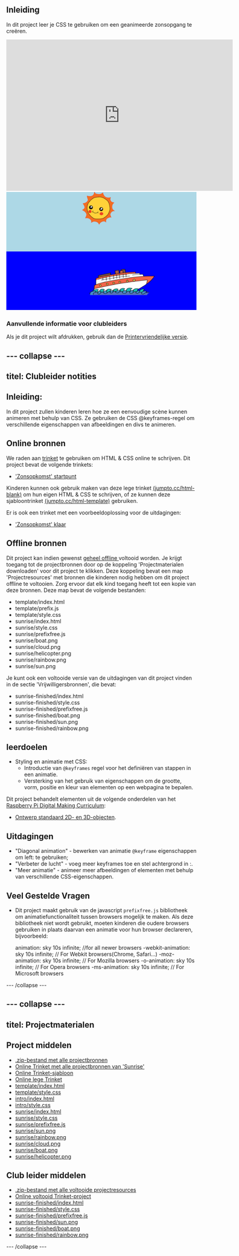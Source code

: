 ## Inleiding

In dit project leer je CSS te gebruiken om een ​​geanimeerde zonsopgang te creëren.

<div class="trinket">
  <iframe src="https://trinket.io/embed/html/abcc0284a3?outputOnly=true&start=result" width="600" height="400" frameborder="0" marginwidth="0" marginheight="0" allowfullscreen>
  </iframe>
  <img src="images/sunrise-final.png">
</div>

### Aanvullende informatie voor clubleiders

Als je dit project wilt afdrukken, gebruik dan de [Printervriendelijke versie](https://projects.raspberrypi.org/en/projects/sunrise/print).

## \--- collapse \---

## titel: Clubleider notities

## Inleiding:

In dit project zullen kinderen leren hoe ze een eenvoudige scène kunnen animeren met behulp van CSS. Ze gebruiken de CSS @keyframes-regel om verschillende eigenschappen van afbeeldingen en divs te animeren.

## Online bronnen

We raden aan [trinket](https://trinket.io/) te gebruiken om HTML & CSS online te schrijven. Dit project bevat de volgende trinkets:

+ ['Zonsopkomst' startpunt](https://trinket.io/html/web-sunrise)

Kinderen kunnen ook gebruik maken van deze lege trinket [(jumpto.cc/html-blank)](http://jumpto.cc/html-blank) om hun eigen HTML & CSS te schrijven, of ze kunnen deze sjabloontrinket [(jumpto.cc/html-template)](http://jumpto.cc/html-template) gebruiken.

Er is ook een trinket met een voorbeeldoplossing voor de uitdagingen:

+ ['Zonsopkomst' klaar](https://trinket.io/html/abcc0284a3)

## Offline bronnen

Dit project kan indien gewenst [geheel offline ](../offline.html) voltooid worden. Je krijgt toegang tot de projectbronnen door op de koppeling 'Projectmaterialen downloaden' voor dit project te klikken. Deze koppeling bevat een map 'Projectresources' met bronnen die kinderen nodig hebben om dit project offline te voltooien. Zorg ervoor dat elk kind toegang heeft tot een kopie van deze bronnen. Deze map bevat de volgende bestanden:

+ template/index.html
+ template/prefix.js
+ template/style.css
+ sunrise/index.html
+ sunrise/style.css
+ sunrise/prefixfree.js
+ sunrise/boat.png
+ sunrise/cloud.png
+ sunrise/helicopter.png
+ sunrise/rainbow.png
+ sunrise/sun.png

Je kunt ook een voltooide versie van de uitdagingen van dit project vinden in de sectie 'Vrijwilligersbronnen', die bevat:

+ sunrise-finished/index.html
+ sunrise-finished/style.css
+ sunrise-finished/prefixfree.js
+ sunrise-finished/boat.png
+ sunrise-finished/sun.png
+ sunrise-finished/rainbow.png

## leerdoelen

+ Styling en animatie met CSS: 
    + Introductie van `@keyframes` regel voor het definiëren van stappen in een animatie.
    + Versterking van het gebruik van eigenschappen om de grootte, vorm, positie en kleur van elementen op een webpagina te bepalen.

Dit project behandelt elementen uit de volgende onderdelen van het [Raspberry Pi Digital Making Curriculum](http://rpf.io/curriculum):

+ [Ontwerp standaard 2D- en 3D-objecten](https://www.raspberrypi.org/curriculum/design/creator).

## Uitdagingen

+ "Diagonal animation" - bewerken van animatie `@keyframe` eigenschappen om left: te gebruiken;
+ "Verbeter de lucht" - voeg meer keyframes toe en stel achtergrond in :.
+ "Meer animatie" - animeer meer afbeeldingen of elementen met behulp van verschillende CSS-eigenschappen. 

## Veel Gestelde Vragen

+ Dit project maakt gebruik van de javascript `prefixfree.js` bibliotheek om animatiefunctionaliteit tussen browsers mogelijk te maken. Als deze bibliotheek niet wordt gebruikt, moeten kinderen die oudere browsers gebruiken in plaats daarvan een animatie voor hun browser declareren, bijvoorbeeld:

    animation: sky 10s infinite;            //for all newer browsers
    -webkit-animation: sky 10s infinite;    // For Webkit browsers(Chrome, Safari...)
    -moz-animation: sky 10s infinite;       // For Mozilla browsers
    -o-animation: sky 10s infinite;         // For Opera browsers
    -ms-animation: sky 10s infinite;        // For Microsoft browsers 
    

\--- /collapse \---

## \--- collapse \---

## titel: Projectmaterialen

## Project middelen

+ [.zip-bestand met alle projectbronnen](resources/sunrise-project-resources.zip)
+ [Online Trinket met alle projectbronnen van 'Sunrise'](http://jumpto.cc/web-sunrise)
+ [Online Trinket-sjabloon](http://jumpto.cc/trinket-template)
+ [Online lege Trinket](http://jumpto.cc/trinket-blank)
+ [template/index.html](resources/template-index.html)
+ [template/style.css](resources/template-style.css)
+ [intro/index.html](resources/intro-index.html)
+ [intro/style.css](resources/intro-style.css)
+ [sunrise/index.html](resources/sunrise-index.html)
+ [sunrise/style.css](resources/sunrise-style.css)
+ [sunrise/prefixfree.js](resources/sunrise-prefixfree.js)
+ [sunrise/sun.png](resources/sunrise-sun.png)
+ [sunrise/rainbow.png](resources/sunrise-rainbow.png)
+ [sunrise/cloud.png](resources/sunrise-cloud.png)
+ [sunrise/boat.png](resources/sunrise-boat.png)
+ [sunrise/helicopter.png](resources/sunrise-helicopter.png)

## Club leider middelen

+ [.zip-bestand met alle voltooide projectresources](resources/sunrise-volunteer-resources.zip)
+ [Online voltooid Trinket-project](https://trinket.io/html/abcc0284a3)
+ [sunrise-finished/index.html](resources/sunrise-finished-index.html)
+ [sunrise-finished/style.css](resources/sunrise-finished-style.css)
+ [sunrise-finished/prefixfree.js](resources/sunrise-finished-prefixfree.js)
+ [sunrise-finished/sun.png](resources/sunrise-finished-sun.png)
+ [sunrise-finished/boat.png](resources/sunrise-finished-boat.png)
+ [sunrise-finished/rainbow.png](resources/sunrise-finished-rainbow.png)

\--- /collapse \---